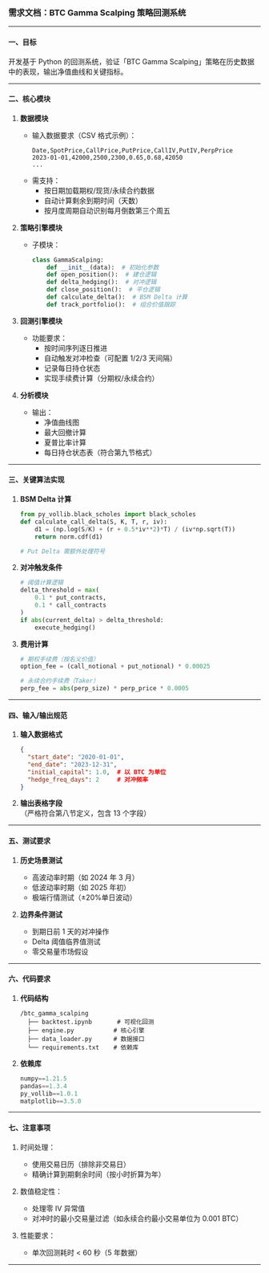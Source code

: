 ### 需求文档：BTC Gamma Scalping 策略回测系统

***

#### **一、目标**

开发基于 Python 的回测系统，验证「BTC Gamma Scalping」策略在历史数据中的表现，输出净值曲线和关键指标。

***

#### **二、核心模块**

1. **数据模块**

   * 输入数据要求（CSV 格式示例）：
     ```csv
     Date,SpotPrice,CallPrice,PutPrice,CallIV,PutIV,PerpPrice
     2023-01-01,42000,2500,2300,0.65,0.68,42050
     ...
     ```
   * 需支持：
     * 按日期加载期权/现货/永续合约数据
     * 自动计算剩余到期时间（天数）
     * 按月度周期自动识别每月倒数第三个周五

2. **策略引擎模块**

   * 子模块：
     ```Python
     class GammaScalping:
         def __init__(data):  # 初始化参数
         def open_position():  # 建仓逻辑
         def delta_hedging():  # 对冲逻辑
         def close_position():  # 平仓逻辑
         def calculate_delta():  # BSM Delta 计算
         def track_portfolio():  # 组合价值跟踪
     ```

3. **回测引擎模块**

   * 功能要求：
     * 按时间序列逐日推进
     * 自动触发对冲检查（可配置 1/2/3 天间隔）
     * 记录每日持仓状态
     * 实现手续费计算（分期权/永续合约）

4. **分析模块**
   * 输出：
     * 净值曲线图
     * 最大回撤计算
     * 夏普比率计算
     * 每日持仓状态表（符合第九节格式）

***

#### **三、关键算法实现**

1. **BSM Delta 计算**

   ```Python
   from py_vollib.black_scholes import black_scholes
   def calculate_call_delta(S, K, T, r, iv):
       d1 = (np.log(S/K) + (r + 0.5*iv**2)*T) / (iv*np.sqrt(T))
       return norm.cdf(d1)

   # Put Delta 需额外处理符号
   ```

2. **对冲触发条件**

   ```Python
   # 阈值计算逻辑
   delta_threshold = max(
       0.1 * put_contracts,
       0.1 * call_contracts
   )
   if abs(current_delta) > delta_threshold:
       execute_hedging()
   ```

3. **费用计算**

   ```Python
   # 期权手续费（按名义价值）
   option_fee = (call_notional + put_notional) * 0.00025

   # 永续合约手续费（Taker）
   perp_fee = abs(perp_size) * perp_price * 0.0005
   ```

***

#### **四、输入/输出规范**

1. **输入数据格式**

   ```JSON
   {
     "start_date": "2020-01-01",
     "end_date": "2023-12-31",
     "initial_capital": 1.0,  # 以 BTC 为单位
     "hedge_freq_days": 2     # 对冲频率
   }
   ```

2. **输出表格字段**\
   （严格符合第八节定义，包含 13 个字段）

***

#### **五、测试要求**

1. **历史场景测试**

   * 高波动率时期（如 2024 年 3 月）
   * 低波动率时期（如 2025 年初）
   * 极端行情测试（±20%单日波动）

2. **边界条件测试**
   * 到期日前 1 天的对冲操作
   * Delta 阈值临界值测试
   * 零交易量市场假设

***

#### **六、代码要求**

1. **代码结构**

   ```
   /btc_gamma_scalping
     ├── backtest.ipynb       # 可视化回测
     ├── engine.py           # 核心引擎
     ├── data_loader.py      # 数据接口
     └── requirements.txt    # 依赖库
   ```

2. **依赖库**
   ```Python
   numpy==1.21.5
   pandas==1.3.4
   py_vollib==1.0.1
   matplotlib==3.5.0
   ```

***

#### **七、注意事项**

1. 时间处理：

   * 使用交易日历（排除非交易日）
   * 精确计算到期剩余时间（按小时折算为年）

2. 数值稳定性：

   * 处理零 IV 异常值
   * 对冲时的最小交易量过滤（如永续合约最小交易单位为 0.001 BTC）

3. 性能要求：
   * 单次回测耗时 < 60 秒（5 年数据）

***


